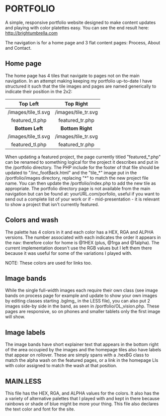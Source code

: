 # PORTFOLIO
A simple, responsive portfolio website designed to make content updates and playing with color platettes easy. You can see the end result here: http://brightumbrella.com

The navigation is for a home page and 3 flat content pages: Process, About and Contact. 

## Home page

The home page has 4 tiles that navigate to pages not on the main navigation. In an attempt making keeping my portfolio up-to-date I have structured it such that the tile images and pages are named generically to indicate their position in the 2x2:


| Top Left              | Top Right             |
| :---: | :---: |
| /images/tile_tl.svg   | /images/tile_tr.svg   |
| featured_tl.php       | featured_tr.php       |
| **Bottom Left** | **Bottom Right** |
| /images/tile_tl.svg   | /images/tile_tr.svg   |
| featured_tl.php       | featured_tr.php       |

When updating a featured project, the page currently titled "featured\_\*.php" can be renamed to something logical for the project it describes and put in the /portfolio directory. The PHP include for the footer of that file should be updated to "/inc\_footBack.html" and the "tile\_\*" image put in the /portfolio/images directory, replacing "*" to match the new project file name. You can then update the /portfolio/index.php to add the new tile as appropriate. The portfolio directory page is not available from the main navigation but can be found at: yourURL.com/porfolio, useful if you want to send out a complete list of your work or if - mid-presentation - it is relevant to show a project that isn't currently featured.


## Colors and wash

The palette has 4 colors in it and each color has a HEX, RGA and ALPHA versions. The number associated with each indicates the order it appears in the nav: therefore color for home is @1HEX (plus, @1rga and @1alpha). The current implementation doesn't use the RGB values but I left them there because it was useful for some of the variations I played with.

NOTE: These colors are used for links too.


## Image bands 

While the single full-width images each require their own class (see image bands on process page for example and update to show your own images by editing classes starting .bgImg_ in the LESS file), you can also put 2 images side-by side in the band, as seen in /portfolio/OL_vision.php. These pages are responsive, so on phones and smaller tablets only the first image will show.


## Image labels 

The image bands have short explainer text that appears in the bottom right of the area occupied by the images and the homepage tiles also have labels that appear on rollover. These are simply spans with a .hexBG class to match the alpha wash on the featured pages, or a link in the homepage LIs with color assigned to match the wash at that position. 


## MAIN.LESS

This file has the HEX, RGA, and ALPHA values for the colors. It also has the a variety of alternative palettes that I played with and kept in there because rainbows or shade of blue might be more your thing. This file also declares the text color and font for the site.
